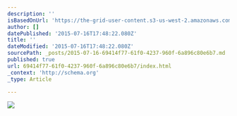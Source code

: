 ```yaml
---
description: ''
isBasedOnUrl: 'https://the-grid-user-content.s3-us-west-2.amazonaws.com/d4912c9b-6b22-4b7c-aad9-7eda4899598e.JPG'
author: []
datePublished: '2015-07-16T17:48:22.080Z'
title: ''
dateModified: '2015-07-16T17:48:22.080Z'
sourcePath: _posts/2015-07-16-69414f77-61f0-4237-960f-6a896c80e6b7.md
published: true
url: 69414f77-61f0-4237-960f-6a896c80e6b7/index.html
_context: 'http://schema.org'
_type: Article

---
```

![](https://the-grid-user-content.s3-us-west-2.amazonaws.com/d4912c9b-6b22-4b7c-aad9-7eda4899598e.JPG)